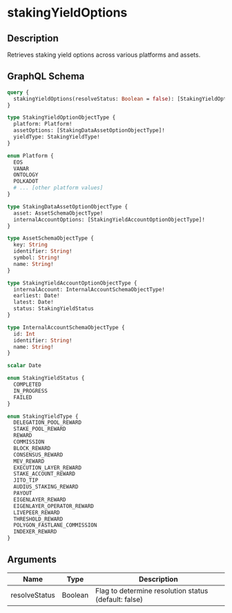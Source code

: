 # stakingYieldOptions

## Description
Retrieves staking yield options across various platforms and assets.

## GraphQL Schema
```graphql
query {
  stakingYieldOptions(resolveStatus: Boolean = false): [StakingYieldOptionObjectType]
}

type StakingYieldOptionObjectType {
  platform: Platform!
  assetOptions: [StakingDataAssetOptionObjectType]!
  yieldType: StakingYieldType!
}

enum Platform {
  EOS
  VANAR
  ONTOLOGY
  POLKADOT
  # ... [other platform values]
}

type StakingDataAssetOptionObjectType {
  asset: AssetSchemaObjectType!
  internalAccountOptions: [StakingYieldAccountOptionObjectType]!
}

type AssetSchemaObjectType {
  key: String
  identifier: String!
  symbol: String!
  name: String!
}

type StakingYieldAccountOptionObjectType {
  internalAccount: InternalAccountSchemaObjectType!
  earliest: Date!
  latest: Date!
  status: StakingYieldStatus
}

type InternalAccountSchemaObjectType {
  id: Int
  identifier: String!
  name: String!
}

scalar Date

enum StakingYieldStatus {
  COMPLETED
  IN_PROGRESS
  FAILED
}

enum StakingYieldType {
  DELEGATION_POOL_REWARD
  STAKE_POOL_REWARD
  REWARD
  COMMISSION
  BLOCK_REWARD
  CONSENSUS_REWARD
  MEV_REWARD
  EXECUTION_LAYER_REWARD
  STAKE_ACCOUNT_REWARD
  JITO_TIP
  AUDIUS_STAKING_REWARD
  PAYOUT
  EIGENLAYER_REWARD
  EIGENLAYER_OPERATOR_REWARD
  LIVEPEER_REWARD
  THRESHOLD_REWARD
  POLYGON_FASTLANE_COMMISSION
  INDEXER_REWARD
}
```

## Arguments
| Name | Type | Description |
|------|------|-------------|
| resolveStatus | Boolean | Flag to determine resolution status (default: false) |